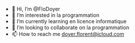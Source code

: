 - 👋 Hi, I’m @FloDoyer
- 👀 I’m interested in  la programmation
- 🌱 I’m currently learning  en licence informatique 
- 💞️ I’m looking to collaborate on  la programmation 
- 📫 How to reach me  doyer.florent@icloud.com


<!---
FloDoyer/FloDoyer is a ✨ special ✨ repository because its `README.md` (this file) appears on your GitHub profile.
You can click the Preview link to take a look at your changes.
--->
